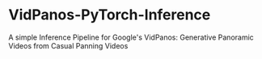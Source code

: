 # VidPanos-PyTorch-Inference
A simple Inference Pipeline for Google's  VidPanos: Generative Panoramic Videos from Casual Panning Videos
